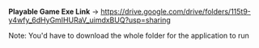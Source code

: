 **Playable Game Exe Link** -> https://drive.google.com/drive/folders/115t9-y4wfy_6dHyGmIHURaV_uimdxBUQ?usp=sharing

Note: You'd have to download the whole folder for the application to run
